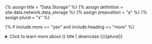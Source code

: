<!--------------------------------------------- TITLE AND DEFINITION starts -->

{% assign title = "Data Storage" %}
{% assign definition = site.data.network.data_storage %}
{% assign preposition = "a" %}
{% assign plural = "s" %}

<!--------------------------------------------- TITLE AND DEFINITION ends -->

{% if include.more == "yes" and include.heading == "more" %}
<details class='detailsCollapsible'><summary class='nobr'>Click to learn more about {{ title | downcase }}{{plural}}
</summary>
{% endif %}

{% if include.heading != "" and include.heading != "more" %}
{{include.heading}} {{title}}
{% endif %}

{% if include.icon != "no" %} 

{% if include.table == "yes" and include.icon != "no" %}
<table class='definitionTable'><tr><td>
{% endif %}

<img src='images/icons/nodes/png{{include.icon}}/{{ title | downcase | replace: " ", "-" }}.png' />

{% if include.table == "yes" and include.icon != "no" %}
</td><td>
{% endif %}

{% endif %}

{% if include.definition == "bold" %}
<strong>{{ definition }}</strong>
{% else %}
{% if include.definition != "no" %}
{{ definition }}
{% endif %}
{% endif %}

{% if include.table == "yes" and include.icon != "no" %}
</td></tr></table>
{% endif %}

{% if include.more == "yes" and include.content == "more" and include.heading != "more" %}
<details class='detailsCollapsible'><summary class='nobr'>Click to learn more about {{ title | downcase }}{{plural}}
</summary>
{% endif %}

{% if include.content != "no" %}

<!--------------------------------------------- CONTENT starts -->

Bot instances running on the data mining and trading sections of a network node produce data products that need to be stored somewhere, specifically. The data storage node and its chain of offspring determine which data is to be stored where; that is, in what network node.

Like with the data mining section and the sections referring to trading operations (testing and production environments), the data storage section is too organized by exchange, market, and data or trading mines. See the [sorting of tasks](suite-sorting-of-tasks.html) page for the details.

The storage of data is split between [data mines data](suite-data-mines-data.html) and [trading mines data](suite-trading-mines-data.html). This is to facilitate the management of data storage definitions in [trading farms](suite-fundamental-trading-farms-concepts.html), on which data mining operations may be separate from trading operations.

The data stored on each node of the network may be accessed by others, including the charting system, to visualize information via plotters defined in data mines, by trading systems to make trading decisions, and even by third-party systems. The information regarding trading mine data is explained in length in the [trading engine](suite-trading-engine.html) section of the documentation.

The setup of data storage definitions is done automatically when the [install market](suite-how-to-install-a-new-market.html) function under the exchange markets node of the Crypto Ecosystem hierarchy is used. However, when data mining or trading tasks are created manually, the data storage definitions must be created manually as well, using the tools available in each of the data structures below this node.

{% include node-deletion-warning.html %}

<!--------------------------------------------- CONTENT ends -->

{% endif %}

{% if include.more == "yes" and include.content != "more" and include.heading != "more" %}
<details class='detailsCollapsible'><summary class='nobr'>Click to learn more about {{ title | downcase }}{{plural}}
</summary>
{% endif %}

{% if include.adding != "" %}

{{include.adding}} Adding {{preposition}} {{title}} Node

<!--------------------------------------------- ADDING starts -->

To add a data storage, select *Add Data Storage* on the network node menu. 

{% include note.html content="Only one data storage node may exist on each network node." %}

<!--------------------------------------------- ADDING ends -->

{% endif %}

{% if include.configuring != "" %}

{{include.configuring}} Configuring the {{title}}

<!--------------------------------------------- CONFIGURING starts -->

XXXXXXXXXXXXXXXXXXXXXXXXXXXXXXXXXXXXXXXXXXXXXXXXXXXXXX

<!--------------------------------------------- CONFIGURING ends -->

{% endif %}

{% if include.starting != "" %}

{{include.starting}} Starting {{preposition}} {{title}}

<!--------------------------------------------- STARTING starts -->

XXXXXXXXXXXXXXXXXXXXXXXXXXXXXXXXXXXXXXXXXXXXXXXXXXXXXX

<!--------------------------------------------- STARTING ends -->

{% endif %}

{% if include.more == "yes" %}
</details>
{% endif %}